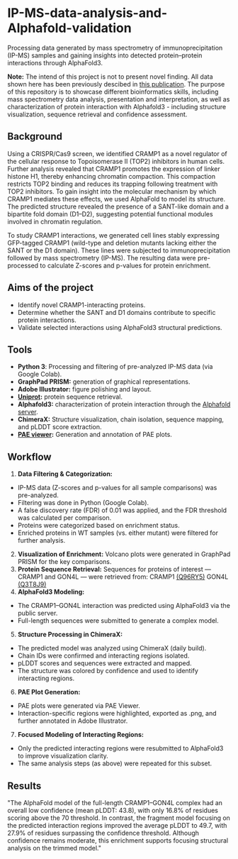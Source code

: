 # IP-MS-data-analysis-and-Alphafold-validation
Processing data generated by mass spectrometry of immunoprecipitation (IP-MS) samples and gaining insights into detected protein–protein interactions through AlphaFold3.

**Note:** The intend of this project is not to present novel finding. All data shown here has been previously descibed in [this publication](https://www.cell.com/molecular-cell/fulltext/S1097-2765(25)00309-0). The purpose of this repository is to showcase different bioinformatics skills, including mass spectrometry data analysis, presentation and interpretation, as well as characterization of protein interaction with Alphafold3 - including structure visualization, sequence retrieval and confidence assessment.
## Background
Using a CRISPR/Cas9 screen, we identified CRAMP1 as a novel regulator of the cellular response to Topoisomerase II (TOP2) inhibitors in human cells. Further analysis revealed that CRAMP1 promotes the expression of linker histone H1, thereby enhancing chromatin compaction. This compaction restricts TOP2 binding and reduces its trapping following treatment with TOP2 inhibitors.
To gain insight into the molecular mechanism by which CRAMP1 mediates these effects, we used AlphaFold to model its structure. The predicted structure revealed the presence of a SANT-like domain and a bipartite fold domain (D1–D2), suggesting potential functional modules involved in chromatin regulation.

To study CRAMP1 interactions, we generated cell lines stably expressing GFP-tagged CRAMP1 (wild-type and deletion mutants lacking either the SANT or the D1 domain). These lines were subjected to immunoprecipitation followed by mass spectrometry (IP-MS). The resulting data were pre-processed to calculate Z-scores and p-values for protein enrichment.
## Aims of the project
- Identify novel CRAMP1-interacting proteins.
- Determine whether the SANT and D1 domains contribute to specific protein interactions.
- Validate selected interactions using AlphaFold3 structural predictions.
## Tools
- **Python 3**: Processing and filtering of pre-analyzed IP-MS data (via Google Colab).
- **GraphPad PRISM:** generation of graphical representations.
- **Adobe Illustrator:** figure polishing and layout.
- **[Uniprot](https://www.uniprot.org):** protein sequence retrieval.
- **Alphafold3:** characterization of protein interaction through the [Alphafold server](https://alphafoldserver.com).
- **ChimeraX:** Structure visualization, chain isolation, sequence mapping, and pLDDT score extraction.
- **[PAE viewer](https://pae-viewer.uni-goettingen.de):** Generation and annotation of PAE plots.
## Workflow
1) **Data Filtering & Categorization:**
- IP-MS data (Z-scores and p-values for all sample comparisons) was pre-analyzed.
- Filtering was done in Python (Google Colab).
- A false discovery rate (FDR) of 0.01 was applied, and the FDR threshold was calculated per comparison.
- Proteins were categorized based on enrichment status.
- Enriched proteins in WT samples (vs. either mutant) were filtered for further analysis.
2) **Visualization of Enrichment:**
Volcano plots were generated in GraphPad PRISM for the key comparisons.
3) **Protein Sequence Retrieval:**
Sequences for proteins of interest — CRAMP1 and GON4L — were retrieved from:
CRAMP1 [(Q96RY5)](https://www.uniprot.org/uniprotkb/Q96RY5/entry)
GON4L [(Q3T8J9)](https://www.uniprot.org/uniprotkb/Q3T8J9/entry)
4) **AlphaFold3 Modeling:**
- The CRAMP1–GON4L interaction was predicted using AlphaFold3 via the public server.
- Full-length sequences were submitted to generate a complex model.
5) **Structure Processing in ChimeraX:**
- The predicted model was analyzed using ChimeraX (daily build).
- Chain IDs were confirmed and interacting regions isolated.
- pLDDT scores and sequences were extracted and mapped.
- The structure was colored by confidence and used to identify interacting regions.
6) **PAE Plot Generation:**
- PAE plots were generated via PAE Viewer.
- Interaction-specific regions were highlighted, exported as .png, and further annotated in Adobe Illustrator.
7) **Focused Modeling of Interacting Regions:**
- Only the predicted interacting regions were resubmitted to AlphaFold3 to improve visualization clarity.
- The same analysis steps (as above) were repeated for this subset.
## Results
"The AlphaFold model of the full-length CRAMP1–GON4L complex had an overall low confidence (mean pLDDT: 43.8), with only 16.8% of residues scoring above the 70 threshold. In contrast, the fragment model focusing on the predicted interaction regions improved the average pLDDT to 49.7, with 27.9% of residues surpassing the confidence threshold. Although confidence remains moderate, this enrichment supports focusing structural analysis on the trimmed model."
